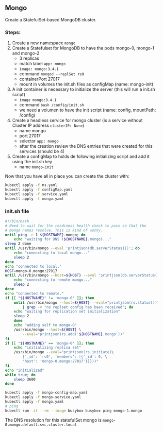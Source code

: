 ## Mongo

Create a StatefulSet-based MongoDB cluster.

### Steps:
1. Create a new namespace `mongo`
2. Create a Statefulset for MongoDB to have the pods mongo-0, mongo-1 and mongo-2
    - 3 replicas
    - match label `app: mongo`
    - `image: mongo:3.4.1`
    - command `mongod --replSet rs0`
    - containerPort 27017
    - mount in volumes the init.sh files as configMap (name: mongo-init)
3. A init container is necessary to initialize the server (this will run a init.sh script)
    - `image mongo:3.4.1`
    - command `bash /config/init.sh`
    - we need a volumen to have the init script (name: config, mountPath: /config)
4. Create a headless service for mongo cluster (is a service without Cluster IP address `clusterIP: None`)
    - name mongo
    - port 27017
    - selector `app: mongo`
    - after the creation review the DNS entries that were created for this services (should be 4)
5. Create a configMap to holds de following initializing script and add it using the init.sh key
    - name `mongo-init`

Now that you have all in place you can create the cluster with:
```bash
kubectl apply -f ns.yaml
kubectl apply -f configMap.yaml
kubectl apply -f service.yaml
kubectl apply -f mongo.yaml
```

### init.sh file
```bash
#!/bin/bash
# Need to wait for the readiness health check to pass so that the
# mongo names resolve. This is kind of wonky.
until ping -c 1 ${HOSTNAME}.mongo; do
    echo "waiting for DNS (${HOSTNAME}.mongo)..."
sleep 2 done
until /usr/bin/mongo --eval 'printjson(db.serverStatus())'; do
    echo "connecting to local mongo..."
    sleep 2
done
echo "connected to local."
HOST=mongo-0.mongo:27017
until /usr/bin/mongo --host=${HOST} --eval 'printjson(db.serverStatus())'; do
    echo "connecting to remote mongo..."
    sleep 2
done
echo "connected to remote."
if [[ "${HOSTNAME}" != 'mongo-0' ]]; then
    until /usr/bin/mongo --host=${HOST} --eval="printjson(rs.status())" \
        | grep -v "no replset config has been received"; do
    echo "waiting for replication set initialization"
    sleep 2
    done
    echo "adding self to mongo-0"
    /usr/bin/mongo --host=${HOST} \
        --eval="printjson(rs.add('${HOSTNAME}.mongo'))"
fi
if [[ "${HOSTNAME}" == 'mongo-0' ]]; then
    echo "initializing replica set"
    /usr/bin/mongo --eval="printjson(rs.initiate(\
        {'_id': 'rs0', 'members': [{'_id': 0, \
        'host': 'mongo-0.mongo:27017'}]}))"
fi
echo "initialized"
while true; do
    sleep 3600
done
```

```bash
kubectl apply -f mongo-config-map.yaml
kubectl apply -f mongo-service.yaml
kubectl apply -f mongo.yaml
# ping
kubectl run -it --rm --image busybox busybox ping mongo-1.mongo
```

The DNS resolution for this statefulSet mongo is `mongo-0⁠.mongo⁠.default⁠.svc⁠.cluster​.local`
